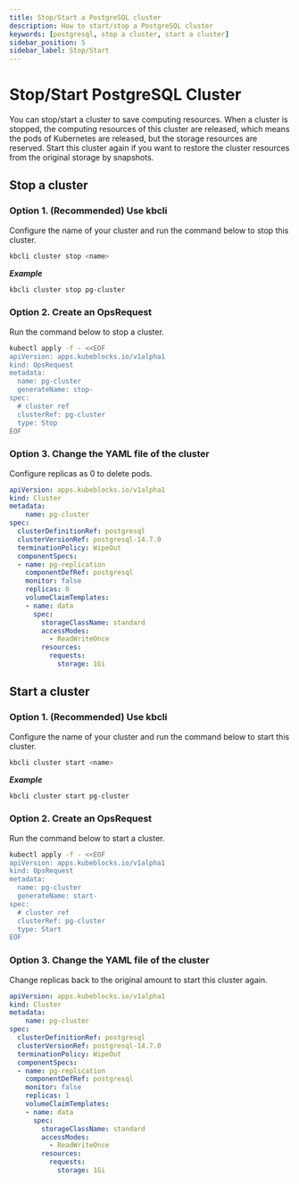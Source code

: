 ```yaml
---
title: Stop/Start a PostgreSQL cluster
description: How to start/stop a PostgreSQL cluster
keywords: [postgresql, stop a cluster, start a cluster]
sidebar_position: 5
sidebar_label: Stop/Start
---
```


# Stop/Start PostgreSQL Cluster

You can stop/start a cluster to save computing resources. When a cluster is stopped, the computing resources of this cluster are released, which means the pods of Kubernetes are released, but the storage resources are reserved. Start this cluster again if you want to restore the cluster resources from the original storage by snapshots.

## Stop a cluster

### Option 1. (Recommended) Use kbcli

Configure the name of your cluster and run the command below to stop this cluster.

```bash
kbcli cluster stop <name>
```

***Example***

```bash
kbcli cluster stop pg-cluster
```

### Option 2. Create an OpsRequest

Run the command below to stop a cluster.

```bash
kubectl apply -f - <<EOF
apiVersion: apps.kubeblocks.io/v1alpha1
kind: OpsRequest
metadata:
  name: pg-cluster
  generateName: stop-
spec:
  # cluster ref
  clusterRef: pg-cluster
  type: Stop
EOF
```

### Option 3. Change the YAML file of the cluster

Configure replicas as 0 to delete pods.

```yaml
apiVersion: apps.kubeblocks.io/v1alpha1
kind: Cluster
metadata:
    name: pg-cluster
spec:
  clusterDefinitionRef: postgresql
  clusterVersionRef: postgresql-14.7.0
  terminationPolicy: WipeOut
  componentSpecs:
  - name: pg-replication
    componentDefRef: postgresql
    monitor: false  
    replicas: 0
    volumeClaimTemplates:
    - name: data
      spec:
        storageClassName: standard
        accessModes:
          - ReadWriteOnce
        resources:
          requests:
            storage: 1Gi
```

## Start a cluster
  
### Option 1. (Recommended) Use kbcli

Configure the name of your cluster and run the command below to start this cluster.

```bash
kbcli cluster start <name>
```

***Example***

```bash
kbcli cluster start pg-cluster
```

### Option 2. Create an OpsRequest

Run the command below to start a cluster.

```bash
kubectl apply -f - <<EOF
apiVersion: apps.kubeblocks.io/v1alpha1
kind: OpsRequest
metadata:
  name: pg-cluster
  generateName: start-
spec:
  # cluster ref
  clusterRef: pg-cluster
  type: Start
EOF 
```

### Option 3. Change the YAML file of the cluster

Change replicas back to the original amount to start this cluster again.

```yaml
apiVersion: apps.kubeblocks.io/v1alpha1
kind: Cluster
metadata:
    name: pg-cluster
spec:
  clusterDefinitionRef: postgresql
  clusterVersionRef: postgresql-14.7.0
  terminationPolicy: WipeOut
  componentSpecs:
  - name: pg-replication
    componentDefRef: postgresql
    monitor: false  
    replicas: 1
    volumeClaimTemplates:
    - name: data
      spec:
        storageClassName: standard
        accessModes:
          - ReadWriteOnce
        resources:
          requests:
            storage: 1Gi
```
